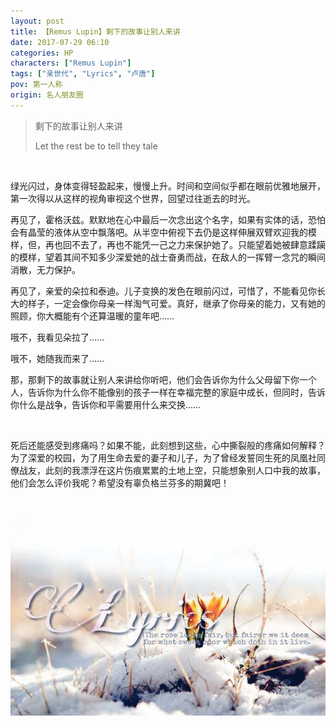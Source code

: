 ```yaml
---
layout: post
title: 【Remus Lupin】剩下的故事让别人来讲
date: 2017-07-29 06:10
categories: HP
characters: ["Remus Lupin"]
tags: ["亲世代", "Lyrics", "卢唐"]
pov: 第一人称
origin: 名人朋友圈
---
```


> 剩下的故事让别人来讲
>
> Let the rest be to tell they tale

<br>

绿光闪过，身体变得轻盈起来，慢慢上升。时间和空间似乎都在眼前优雅地展开，第一次得以从这样的视角审视这个世界，回望过往逝去的时光。

再见了，霍格沃兹。默默地在心中最后一次念出这个名字，如果有实体的话，恐怕会有晶莹的液体从空中飘落吧。从半空中俯视下去仍是这样伸展双臂欢迎我的模样，但，再也回不去了，再也不能凭一己之力来保护她了。只能望着她被肆意蹂躏的模样，望着其间不知多少深爱她的战士奋勇而战，在敌人的一挥臂一念咒的瞬间消散，无力保护。

再见了，亲爱的朵拉和泰迪。儿子变换的发色在眼前闪过，可惜了，不能看见你长大的样子，一定会像你母亲一样淘气可爱。真好，继承了你母亲的能力，又有她的照顾，你大概能有个还算温暖的童年吧……

哦不，我看见朵拉了……

哦不，她随我而来了……

那，那剩下的故事就让别人来讲给你听吧，他们会告诉你为什么父母留下你一个人，告诉你为什么你不能像别的孩子一样在幸福完整的家庭中成长，但同时，告诉你什么是战争，告诉你和平需要用什么来交换……

<br>

死后还能感受到疼痛吗？如果不能，此刻想到这些，心中撕裂般的疼痛如何解释？为了深爱的校园，为了用生命去爱的妻子和儿子，为了曾经发誓同生死的凤凰社同僚战友，此刻的我漂浮在这片伤痕累累的土地上空，只能想象别人口中我的故事，他们会怎么评价我呢？希望没有辜负格兰芬多的期冀吧！

<br><br>
![](https://github.com/junesirius/junesirius.github.io/blob/master/assets/images/mrpyq/2017-07-29-Lyrics.jpg)